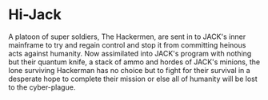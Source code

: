 # Hi-Jack

A platoon of super soldiers, The Hackermen, are sent in to JACK's inner mainframe to try and regain control and stop it from committing heinous acts against humanity. Now assimilated into JACK's program with nothing but their quantum knife, a stack of ammo and hordes of JACK's minions, the lone surviving Hackerman has no choice but to fight for their survival in a desperate hope to complete their mission or else all of humanity will be lost to the cyber-plague.
